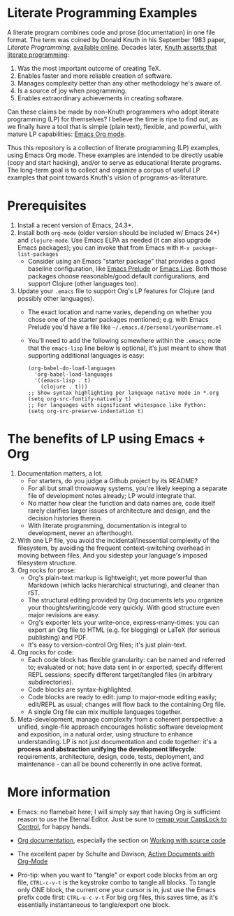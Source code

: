 Literate Programming Examples
=============================

A literate program combines code and prose (documentation) in one file
format. The term was coined by Donald Knuth in his September 1983
paper, *Literate Programming*,
[available online](http://literateprogramming.com/knuthweb.pdf). Decades
later,
[Knuth asserts that literate programming](http://www.informit.com/articles/article.aspx?p=1193856):

1. Was the most important outcome of creating TeX.
2. Enables faster and more reliable creation of software.
3. Manages complexity better than any other methodology he's aware of.
4. Is a source of joy when programming.
5. Enables extraordinary achievements in creating software.

Can these claims be made by non-Knuth programmers who adopt literate
programming (LP) for themselves? I believe the time is ripe to find
out, as we finally have a tool that is simple (plain text), flexible,
and powerful, with mature LP capabilities:
[Emacs Org mode](http://orgmode.org).

Thus this repository is a collection of literate programming (LP)
examples, using Emacs Org mode.  These examples are intended to be
directly usable (copy and start hacking), and/or to serve as
educational literate programs.  The long-term goal is to collect and
organize a corpus of useful LP examples that point towards Knuth's
vision of programs-as-literature.


Prerequisites
=============

1. Install a recent version of Emacs, 24.3+.
2. Install both `org-mode` (older version should be included w/ Emacs
   24+) and `clojure-mode`.  Use Emacs ELPA as needed (it can also
   upgrade Emacs packages); you can invoke that from Emacs with
   `M-x package-list-packages`
   - Consider using an Emacs "starter package" that provides a good
     baseline configuration, like
     [Emacs Prelude](http://batsov.com/prelude/) or
     [Emacs Live](http://overtone.github.io/emacs-live/).  Both those
     packages choose reasonable/good default configurations, and
     support Clojure (other languages too).
3. Update your `.emacs` file to support Org's LP features for Clojure
   (and possibly other languages). 
   - The exact location and name varies, depending on whether you
     chose one of the starter packages mentioned; e.g. with Emacs
     Prelude you'd have a file like
     `~/.emacs.d/personal/yourUsername.el`
   - You'll need to add the following somewhere within the `.emacs`;
     note that the `emacs-lisp` line below is optional, it's just
     meant to show that supporting additional languages is easy:

     ```elisp
     (org-babel-do-load-languages
       'org-babel-load-languages
       '((emacs-lisp . t)
         (clojure . t)))
     ;; Show syntax highlighting per language native mode in *.org
     (setq org-src-fontify-natively t)
     ;; For languages with significant whitespace like Python:
     (setq org-src-preserve-indentation t)
     ```


The benefits of LP using Emacs + Org
====================================

1. Documentation matters, a lot.
   - For starters, do you judge a Github project by its README?
   - For all but small throwaway systems, you're likely keeping a
     separate file of development notes already; LP would integrate
     that.
   - No matter how clear the function and data names are, code itself
     rarely clarifies larger issues of architecture and design, and
     the decision histories therein.
   - With literate programming, documentation is integral to
     development, never an afterthought.
2. With one LP file, you avoid the incidental/inessential complexity
   of the filesystem, by avoiding the frequent context-switching
   overhead in moving between files.  And you sidestep your language's
   imposed filesystem structure.
3. Org rocks for prose:
   - Org's plain-text markup is lightweight, yet more powerful than
     Markdown (which lacks hierarchical structuring), and cleaner than
     rST.
   - The structural editing provided by Org documents lets you
     organize your thoughts/writing/code very quickly.  With good
     structure even major revisions are easy.
   - Org's exporter lets your write-once, express-many-times: you
     can export an Org file to HTML (e.g. for blogging) or LaTeX (for
     serious publishing) and PDF.
   - It's easy to version-control Org files; it's just plain-text.
4. Org rocks for code:
   - Each code block has flexible granularity: can be named and
     referred to; evaluated or not; have data sent in or exported;
     specify different REPL sessions; specify different target/tangled
     files (in arbitrary subdirectories).
   - Code blocks are syntax-highlighted.
   - Code blocks are ready to edit: jump to major-mode editing easily;
     edit/REPL as usual; changes will flow back to the containing Org
     file.
   - A single Org file can mix multiple languages together.
5. Meta-development, manage complexity from a coherent perspective: a
   unified, single-file approach encourages holistic software
   development and exposition, in a natural order, using structure to
   enhance understanding.  LP is not just documentation and code
   together: it's a **process and abstraction unifying the development
   lifecycle**: requirements, architecture, design, code, tests,
   deployment, and maintenance - can all be bound coherently in one
   active format.


More information
================

- Emacs: no flamebait here; I will simply say that having Org is
  sufficient reason to use the Eternal Editor.  Just be sure to
  [remap your CapsLock to Control](http://www.emacswiki.org/emacs/MovingTheCtrlKey),
  for happy hands.
- [Org documentation](http://orgmode.org/org.html), especially the
  section on
  [Working with source code](http://orgmode.org/org.html#Working-With-Source-Code)
- The excellent paper by Schulte and Davison,
  [Active Documents with Org-Mode](http://www.cs.unm.edu/~eschulte/data/CISE-13-3-SciProg.pdf)

- Pro-tip: when you want to "tangle" or export code blocks from an org
  file, `CTRL-c-v-t` is the keystroke combo to tangle all blocks.  To
  tangle only ONE block, the current one your cursor is in, just use
  the Emacs prefix code first: `CTRL-u-c-v-t` For big org files, this
  saves time, as it's essentially instantaneous to tangle/export one
  block.
